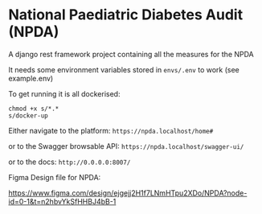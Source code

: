 # National Paediatric Diabetes Audit (NPDA)

A django rest framework project containing all the measures for the NPDA

It needs some environment variables stored in ```envs/.env``` to work (see example.env)

To get running it is all dockerised:

```command
chmod +x s/*.*
s/docker-up
```

Either navigate to the platform:
`https://npda.localhost/home#`

or to the Swagger browsable API:
`https://npda.localhost/swagger-ui/`

or to the docs:
`http://0.0.0.0:8007/`

Figma Design file for NPDA:

https://www.figma.com/design/ejgejj2H1f7LNmHTpu2XDo/NPDA?node-id=0-1&t=n2hbvYkSfHHBJ4bB-1
